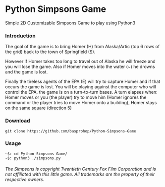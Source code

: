 # Python Simpsons Game
Simple 2D Customizable Simpsons Game to play using Python3

### Introduction
The goal of the game is to bring Homer (H) from Alaska/Artic (top 6 rows of the grid) back to the town of Springfield (S).

However if Homer takes too long to travel out of Alaska he will freeze and you will lose the game. 
Also if Homer moves into the water (~) he drowns and the game is lost. 
    
Finally the tireless agents of the EPA (E) will try to capture Homer and if that occurs the game is lost. 
You will be playing against the computer who will control the EPA, the game is on a turn-to-turn bases.
A turn elapses when: Homer moves or you (the player) try to move him 
(Homer ignores the command or the player tries to move Homer onto a building), 
Homer stays on the same square (direction 5)

### Download

    git clone https://github.com/basprohop/Python-Simpsons-Game


### Usage

    ~$: cd Python-Simpsons-Game/
    ~$: python3 ./simpsons.py


###### The Simpsons is copyright Twentieth Century Fox Film Corporation and is not affiliated with this little game. All trademarks are the property of their respective owners. ######
